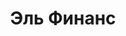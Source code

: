 --- 
title: "Эль Финанс" 
site: "http://www.shop.elfinances.com" 
town: "Севастополь" 
tel: ["+38 (0692) 94-37-70, 94–07-02, 94-95-92, +7(978) 811 75 16"] 
address: "Россия, АР Крым, г. Севастополь ул. Очаковцев, 19 (Консаль Плаза) офис 312" 
mail: "elfinances@gmail.com" 
--- 